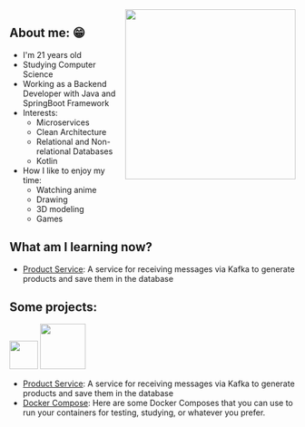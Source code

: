 <img src="https://media.giphy.com/media/ES4Vcv8zWfIt2/giphy.gif" width="300" height="300" align="right"/>  

## About me: 😁

- I'm 21 years old
- Studying Computer Science
- Working as a Backend Developer with Java and SpringBoot Framework
- Interests:
  - Microservices
  - Clean Architecture
  - Relational and Non-relational Databases
  - Kotlin
- How I like to enjoy my time:
  - Watching anime
  - Drawing
  - 3D modeling
  - Games

## What am I learning now?
- [Product Service](https://github.com/BEp0/product-service): A service for receiving messages via Kafka to generate products and save them in the database

## Some projects:

<div style="display: inline_block;">
  <img heigth="50" width="50" src="https://img.shields.io/badge/Java-FE6E00?style=for-the-badge&logo=java&logoColor=black">
  <!--
  <img heigth="60" width="80" src="https://img.shields.io/badge/Kotlin-410287?style=for-the-badge&logo=kotlin&logoColor=white">
  -->
  <img heigth="60" width="80" src="https://img.shields.io/badge/Docker-14354C?style=for-the-badge&logo=docker&logoColor=white">   
</div>

- [Product Service](https://github.com/BEp0/product-service): A service for receiving messages via Kafka to generate products and save them in the database
- [Docker Compose](https://github.com/BEp0/docker-composes): Here are some Docker Composes that you can use to run your containers for testing, studying, or whatever you prefer.
